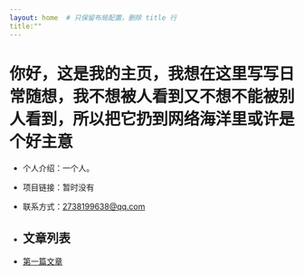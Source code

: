 ```yaml
---
layout: home  # 只保留布局配置，删除 title 行
title:""
---
```

# 你好，这是我的主页，我想在这里写写日常随想，我不想被人看到又不想不能被别人看到，所以把它扔到网络海洋里或许是个好主意


- 个人介绍：一个人。
- 项目链接：暂时没有
- 联系方式：2738199638@qq.com

- ## 文章列表
- [第一篇文章](_posts/2025-10-20-a_dream.md)

